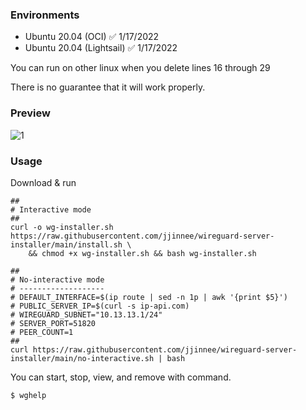 ### Environments
- Ubuntu 20.04 (OCI) ✅ 1/17/2022
- Ubuntu 20.04 (Lightsail) ✅ 1/17/2022

You can run on other linux when you delete lines 16 through 29

There is no guarantee that it will work properly.


### Preview
![1](https://user-images.githubusercontent.com/46839654/149745326-20858cbe-1259-45b5-817a-cc016cdbb730.png)

### Usage

Download & run

    ##
    # Interactive mode
    ##
    curl -o wg-installer.sh https://raw.githubusercontent.com/jjinnee/wireguard-server-installer/main/install.sh \
        && chmod +x wg-installer.sh && bash wg-installer.sh
    
    ##
    # No-interactive mode
    # -------------------
    # DEFAULT_INTERFACE=$(ip route | sed -n 1p | awk '{print $5}')
    # PUBLIC_SERVER_IP=$(curl -s ip-api.com)
    # WIREGUARD_SUBNET="10.13.13.1/24"
    # SERVER_PORT=51820
    # PEER_COUNT=1
    ##
    curl https://raw.githubusercontent.com/jjinnee/wireguard-server-installer/main/no-interactive.sh | bash
    
You can start, stop, view, and remove with command.

    $ wghelp
